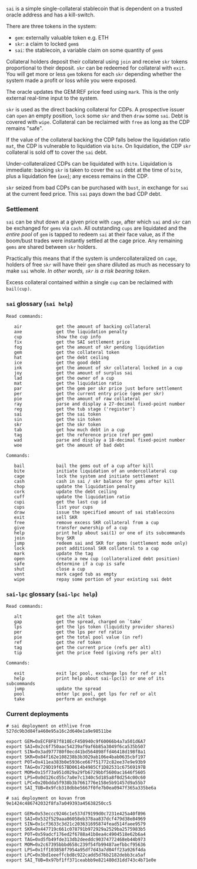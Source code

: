 
`sai` is a simple single-collateral stablecoin that is dependent on a
trusted oracle address and has a kill-switch.

There are three tokens in the system:

- `gem`: externally valuable token e.g. ETH
- `skr`: a claim to locked `gem`s
- `sai`: the stablecoin, a variable claim on some quantity of `gem`s

Collateral holders deposit their collateral using `join` and receive
`skr` tokens proportional to their deposit. `skr` can be redeemed for
collateral with `exit`. You will get more or less `gem` tokens for each
`skr` depending whether the system made a profit or loss while you
were exposed.

The oracle updates the GEM:REF price feed using `mark`. This is the only
external real-time input to the system.

`skr` is used as the direct backing collateral for CDPs. A prospective
issuer can `open` an empty position, `lock` some `skr` and then `draw`
some `sai`. Debt is covered with `wipe`. Collateral can be reclaimed
with `free` as long as the CDP remains "safe".

If the value of the collateral backing the CDP falls below the
liquidation ratio `mat`, the CDP is vulnerable to liquidation via
`bite`. On liquidation, the CDP `skr` collateral is sold off to cover
the `sai` debt.

Under-collateralized CDPs can be liquidated with `bite`. Liquidation is
immediate: backing `skr` is taken to cover the `sai` debt at the time of
`bite`, plus a liquidation fee (`axe`); any excess remains in the CDP.

`skr` seized from bad CDPs can be purchased with `bust`, in exchange for
`sai` at the current feed price. This `sai` pays down the bad CDP debt.

### Settlement

`sai` can be shut down at a given price with `cage`, after which `sai`
and `skr` can be exchanged for `gems` via `cash`. All outstanding `cups`
are liquidated and the *entire pool* of `gem` is tapped to redeem `sai`
at their face value, as if the boom/bust trades were instantly settled
at the cage price.  Any remaining `gems` are shared between `skr`
holders.

Practically this means that if the system is undercollateralized on
`cage`, holders of free `skr` will have their `gem` share diluted as
much as necessary to make `sai` whole. *In other words, `skr` is a
risk bearing token*.

Excess collateral contained within a single `cup` can be reclaimed with
`bail(cup)`.


### `sai` glossary (`sai help`)
```
Read commands:

   air             get the amount of backing collateral
   axe             get the liquidation penalty
   cup             show the cup info
   fix             get the SAI settlement price
   fog             get the amount of skr pending liquidation
   gem             get the collateral token
   hat             get the debt ceiling
   ice             get the good debt
   ink             get the amount of skr collateral locked in a cup
   joy             get the amount of surplus sai
   lad             get the owner of a cup
   mat             get the liquidation ratio
   par             get the gem per skr price just before settlement
   per             get the current entry price (gem per skr)
   pie             get the amount of raw collateral
   ray             parse and display a 27-decimal fixed-point number
   reg             get the tub stage ('register')
   sai             get the sai token
   sin             get the sin token
   skr             get the skr token
   tab             get how much debt in a cup
   tag             get the reference price (ref per gem)
   wad             parse and display a 18-decimal fixed-point number
   woe             get the amount of bad debt

Commands:

   bail            bail the gems out of a cup after kill
   bite            initiate liquidation of an undercollateral cup
   cage            lock the system and initiate settlement
   cash            cash in sai / skr balance for gems after kill
   chop            update the liquidation penalty
   cork            update the debt ceiling
   cuff            update the liquidation ratio
   cupi            get the last cup id
   cups            list your cups
   draw            issue the specified amount of sai stablecoins
   exit            sell SKR
   free            remove excess SKR collateral from a cup
   give            transfer ownership of a cup
   help            print help about sai(1) or one of its subcommands
   join            buy SKR
   jump            redeem sai and SKR for gems (settlement mode only)
   lock            post additional SKR collateral to a cup
   mark            update the tag
   open            create a new cup (collateralized debt position)
   safe            determine if a cup is safe
   shut            close a cup
   vent            mark caged tub as empty
   wipe            repay some portion of your existing sai debt
```

### `sai-lpc` glossary (`sai-lpc help`)
```
Read commands:

   alt             get the alt token
   gap             get the spread, charged on `take`
   lps             get the lps token (liquidity provider shares)
   per             get the lps per ref ratio
   pie             get the total pool value (in ref)
   ref             get the ref token
   tag             get the current price (refs per alt)
   tip             get the price feed (giving refs per alt)

Commands:

   exit            exit lpc pool, exchange lps for ref or alt
   help            print help about sai-lpc(1) or one of its subcommands
   jump            update the spread
   pool            enter lpc pool, get lps for ref or alt
   take            perform an exchange
```

### Current deployments

```
# sai deployment on ethlive from 527dc9b3d84fa460e95a16c2d640e1a9e98511be

export GEM=0xECF8F87f810EcF450940c9f60066b4a7a501d6A7
export SAI=0x2c6f750aac54239af9af6b85a3049f6ca535b507
export SIN=0x3ad977780f0ecd41bd564898ffd46418d198f8a1
export SKR=0x84f162e108238b3b3029ab106e4bab0635cbf197
export POT=0x411ea383b0e5936ce667f51772c82ee37e9e93b9
export TAG=0x729D19f657BD0614b4985Cf1D82531c67569197B
export MOM=0x15f73a951d029a29fb6729bbf5600ac1646f5605
export LPS=0x0d126cd55c7a0e7c1340c5d185a8f0d254c00c60
export LPC=0x20bdda5f938b3b7661776e158e5b91457d9a55b7
export SAI_TUB=0x9fcb310dbbe5667f0fe7b0ea0947f365a335be6a
```

```
# sai deployment on kovan from 9e1424c486742032f8fa7a049393a45638250cc5

export GEM=0x53eccc9246c1e537d79199d0c7231e425a40f896
export SAI=0x532f529aaa86058eb378aa837dcf479d38e84969
export SIN=0x1cf3633c3d21c203631695874fead514faee9579
export SKR=0x447719c661c078791b972929a2529ba2575983b5
export POT=0x59adcf176ed2f6788a41b8ea4c4904518e62b6a4
export TAG=0xd5fb49fde313db2deeddc90374772468eb44b973
export MOM=0x2c67395bbbd658c239f54fb99487aefbbcf95636
export LPS=0x1ff103858f7954a95df7d43a7d04ff23a926f4da
export LPC=0x3bd1eeeffcbd8c922cadd5d76b2182debb3ca5af
export SAI_TUB=0x97bf1ff371ceabbb9e821480d31dd743c4b71e0e
```
